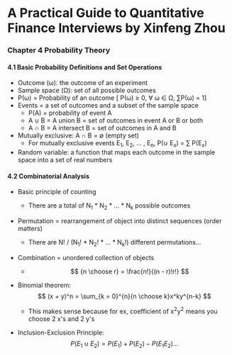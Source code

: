 # A Practical Guide to Quantitative Finance Interviews by Xinfeng Zhou

### Chapter 4 Probability Theory

#### 4.1 Basic Probability Definitions and Set Operations

- Outcome (ω): the outcome of an experiment
- Sample space (Ω): set of all possible outcomes
- P(ω) = Probability of an outcome [ P(ω) ≥ 0, ∀ ω ∈ Ω, ∑P(ω) = 1]
- Events = a set of outcomes and a subset of the sample space
  - P(A) = probability of event A
  - A ∪ B = A union B = set of outcomes in event A or B or both
  - A ∩ B = A intersect B = set of outcomes in A and B
- Mutually exclusive: A ∩ B = ∅ (empty set)
  - For mutually exclusive events E<sub>1</sub>, E<sub>2</sub>, ... , E<sub>n</sub>, P(∪ E<sub>x</sub>) = ∑ P(E<sub>x</sub>)
- Random variable: a function that maps each outcome in the sample space into a set of real numbers

#### 4.2 Combinatorial Analysis

- Basic principle of counting
  
  - There are a total of N<sub>1</sub> * N<sub>2</sub> * ... * N<sub>k</sub> possible outcomes
  
- Permutation = rearrangement of object into distinct sequences (order matters)
  
  - There are N! / (N<sub>1</sub>! * N<sub>2</sub>! * ... * N<sub>k</sub>!) different permutations...
  
- Combination = unordered collection of objects

  - $$
    {n \choose r} = \frac{n!}{(n - r)!r!}
    $$

- Binomial theorem: 
  $$
  (x + y)^n = \sum_{k = 0}^{n}{n \choose k}x^ky^{n-k}
  $$
  - This makes sense because for ex, coefficient of x<sup>2</sup>y<sup>2</sup> means you choose 2 x's and 2 y's

- Inclusion-Exclusion Principle: 
  $$
  P(E_1 \cup E_2) = P(E_1) + P(E_2) - P(E_1E_2)...
  $$
  

